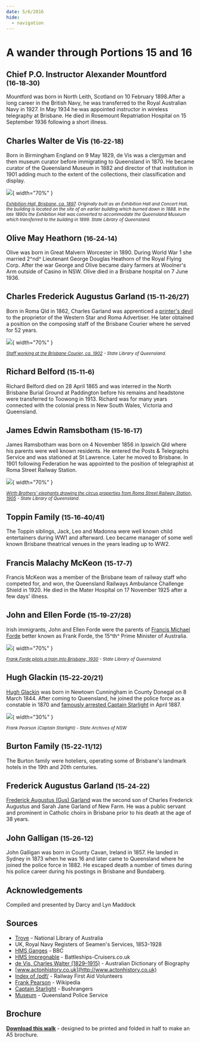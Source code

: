 ```yaml
---
date: 5/6/2016
hide:
  - navigation
---
```


# A wander through Portions 15 and 16  

<!--
Introduction

???+ directions "Directions" 

    Starting point
    Walking directions to first headstone... is the grave of...
    
    ![](../assets/404.png){ width="15%" }
-->

## Chief P.O. Instructor Alexander Mountford <small>(16‑18‑30)</small>

Mountford was born in North Leith, Scotland on 10 February 1898.After a long career in the British Navy, he was transferred to the Royal Australian Navy in 1927. In May 1934 he was appointed instructor in wireless telegraphy at Brisbane. He died in Rosemount Repatriation Hospital on 15 September 1936 following a short illness.

<!--
??? directions "Directions" 

    Walking directions to next headstone... is the grave of...
    
    ![](../assets/404.png){ width="15%" }
-->

## Charles Walter de Vis <small>(16‑22‑18)</small>

Born in Birmingham England on 9 May 1829, de Vis was a clergyman and then museum curator before immigrating to Queensland in 1870. He became curator of the Queensland Museum in 1882 and director of that institution in 1901 adding much to the extent of the collections, their classification and display.

![](../assets/exhibition-hall-1897.jpg){ width="70%" }

*<small>[Exhibition Hall, Brisbane, ca. 1897](http://onesearch.slq.qld.gov.au/permalink/f/1upgmng/slq_alma21219199540002061). Originally built as an Exhibition Hall and Concert Hall, the building is located on the site of an earlier building which burned down in 1888. In the late 1890s the Exhibition Hall was converted to accommodate the Queensland Museum which transferred to the building in 1899. State Library of Queensland.</small>*

## Olive May Heathorn <small>(16‑24‑14)</small>

Olive was born in Great Malvern Worcester in 1890. During World War 1 she married 2^nd^ Lieutenant George Douglas Heathorn of the Royal Flying Corp. After the war George and Olive became dairy farmers at Woolner's Arm outside of Casino in NSW. Olive died in a Brisbane hospital on 7 June 1936.

## Charles Frederick Augustus Garland <small>(15‑11‑26/27)</small>

Born in Roma Qld in 1862, Charles Garland was apprenticed a [printer's devil](https://en.wikipedia.org/wiki/Printer%27s_devil) to the proprietor of the Western Star and Roma Advertiser. He later obtained a position on the composing staff of the Brisbane Courier where he served for 52 years.

![](../assets/brisbane-courier-staff-1902.jpg){ width="70%" }

*<small>[Staff working at the Brisbane Courier, ca. 1902](http://onesearch.slq.qld.gov.au/permalink/f/1upgmng/slq_alma21220275530002061) - State Library of Queensland.</small>*

## Richard Belford <small>(15‑11‑6)</small>

Richard Belford died on 28 April 1865 and was interred in the North Brisbane Burial Ground at Paddington before his remains and headstone were transferred to Toowong in 1913. Richard was for many years connected with the colonial press in New South Wales, Victoria and Queensland.

## James Edwin Ramsbotham <small>(15‑16‑17)</small>

James Ramsbotham was born on 4 November 1856 in Ipswich Qld where his parents were well known residents. He entered the Posts & Telegraphs Service and was stationed at St Lawrence. Later he moved to Brisbane. In 1901 following Federation he was appointed to the position of telegraphist at Roma Street Railway Station.

![](../assets/roma-street-railway-station-1905.jpg){ width="70%" }

*<small>[Wirth Brothers' elephants drawing the circus properties from Roma Street Railway Station, 1905](http://onesearch.slq.qld.gov.au/permalink/f/1upgmng/slq_digitool88516) - State Library of Queensland.</small>*

## Toppin Family <small>(15‑16‑40/41)</small>

The Toppin siblings, Jack, Leo and Madonna were well known child entertainers during WW1 and afterward. Leo became manager of some well known Brisbane theatrical venues in the years leading up to WW2.

## Francis Malachy McKeon <small>(15‑17‑7)</small>

Francis McKeon was a member of the Brisbane team of railway staff who competed for, and won, the Queensland Railways Ambulance Challenge Shield in 1920. He died in the Mater Hospital on 17 November 1925 after a few days' illness.

## John and Ellen Forde <small>(15‑19‑27/28)</small>

Irish immigrants, John and Ellen Forde were the parents of [Francis Michael Forde](https://adb.anu.edu.au/biography/forde-francis-michael-frank-12504) better known as Frank Forde, the 15^th^ Prime Minister of Australia.

![](../assets/frank-forde-pilots-train.jpg){ width="70%" }

*<small>[Frank Forde pilots a train into Brisbane, 1930](http://onesearch.slq.qld.gov.au/permalink/f/1upgmng/slq_digitool42043) - State Library of Queensland.</small>*


## Hugh Glackin <small>(15‑22‑20/21)</small>

[Hugh Glackin](https://trove.nla.gov.au/newspaper/article/219446603) was born in Newtown Cunningham in County Donegal on 8 March 1844. After coming to Queensland, he joined the police force as a constable in 1870 and [famously arrested Captain Starlight](https://trove.nla.gov.au/newspaper/article/181459438) in April 1887. 

![](../assets/frank-pearson-captain-starlight.jpg){ width="30%" }

*<small>Frank Pearson (Captain Starlight) - State Archives of NSW</small>*


## Burton Family <small>(15‑22‑11/12)</small>

The Burton family were hoteliers, operating some of Brisbane's landmark hotels in the 19th and 20th centuries.

## Frederick Augustus Garland <small>(15‑24‑22)</small>

[Frederick Augustus (Gus) Garland](https://trove.nla.gov.au/newspaper/article/181193037) was the second son of Charles Frederick Augustus and Sarah Jane Garland of New Farm. He was a public servant and prominent in Catholic choirs in Brisbane prior to his death at the age of 38 years.

## John Galligan <small>(15‑26‑12)</small>

John Galligan was born in County Cavan, Ireland in 1857. He landed in Sydney in 1873 when he was 16 and later came to Queensland where he joined the police force in 1882. He escaped death a number of times during his police career during his postings in Brisbane and Bundaberg.


## Acknowledgements

Compiled and presented by Darcy and Lyn Maddock

## Sources

- [Trove](https://trove.nla.gov.au) - National Library of Australia
- UK, Royal Navy Registers of Seamen's Services, 1853-1928 
- [HMS Ganges](https://www.bbc.co.uk/suffolk/content/articles/2009/08/17/hms_ganges_campaign_lw_feature.shtml) - BBC
- [HMS Impregnable](http://www.battleships-cruisers.co.uk/hms_impregnable.htm) - Battleships-Cruisers.co.uk
- [de Vis, Charles Walter (1829–1915)](http://adb.anu.edu.au/biography/de-vis-charles-walter-3406) - Australian Dictionary of Biography
- [www.actonhistory.co.uk](http://www.actonhistory.co.uk) 
- [Index of /pdf/](https://www.railwayfirstaidvolunteers.org.au/pdf) - Railway First Aid Volunteers 
- [Frank Pearson](https://en.wikipedia.org/wiki/Frank_Pearson) - Wikipedia
- [Captain Starlight](http://bushrangersau.blogspot.com.au/2011/02/captain-starlight.html) - Bushrangers
- [Museum](https://www.police.qld.gov.au/museum) - Queensland Police Service

<div class="noprint" markdown="1">

## Brochure

**[Download this walk](../assets/guides/portion5-part2.pdf)** - designed to be printed and folded in half to make an A5 brochure.

</div>
